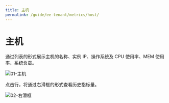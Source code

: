 ```yaml
---
title: 主机
permalink: /guide/ee-tenant/metrics/host/
---
```


# 主机

通过列表的形式展示主机的名称、实例 IP、操作系统及 CPU 使用率、MEM 使用率、系统负载。

![01-主机](https://yunshan-guangzhou.oss-cn-beijing.aliyuncs.com/pub/pic/2023101965310caa83d06.png)

点击行，将通过右滑框的形式查看历史指标量。

![02-右滑框](https://yunshan-guangzhou.oss-cn-beijing.aliyuncs.com/pub/pic/2023101965310cab63d91.png)



